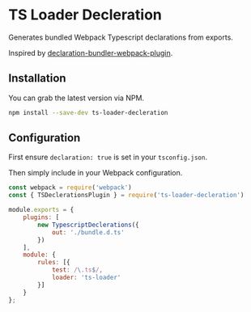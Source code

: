 # TS Loader Decleration

Generates bundled Webpack Typescript declarations from exports.

Inspired by [declaration-bundler-webpack-plugin](https://www.npmjs.com/package/declaration-bundler-webpack-plugin).

## Installation

You can grab the latest version via NPM.

```bash
npm install --save-dev ts-loader-decleration
```

## Configuration

First ensure `declaration: true` is set in your `tsconfig.json`.

Then simply include in your Webpack configuration.

```javascript
const webpack = require('webpack')
const { TSDeclerationsPlugin } = require('ts-loader-decleration')

module.exports = {
	plugins: [
		new TypescriptDeclerations({
			out: './bundle.d.ts'
		})
	],
	module: {
		rules: [{
			test: /\.ts$/,
			loader: 'ts-loader'
		}]
	}
};
```